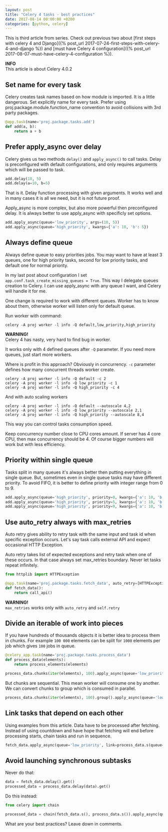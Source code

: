 ```yaml
---
layout: post
title: "Celery 4 tasks - best practices"
date: 2017-08-14 00:00:00 +0200
categories: [python, celery]
---
```


This is third article from series. Check out previous two about
[first steps with celery 4 and Django]({% post_url 2017-07-24-first-steps-with-celery-4-and-django %}) 
and [must have Celery 4 configuration]({% post_url 2017-08-07-must-have-celery-4-configuration %}).

<div class="alert alert-info">
    <i class="fa fa-info-circle"></i> <strong>INFO</strong><br> This article is about Celery 4.0.2
</div>

## Set name for every task

Celery creates task names based on how module is imported. It is a little dangerous.
Set explicitly name for every task. Prefer using proj.package.module.function_name convention
to avoid collisions with 3rd party packages.

```python
@app.task(name='proj.package.tasks.add')
def add(a, b):
    return a + b
```

## Prefer apply_async over delay

Celery gives us two methods `delay()` and `apply_async()` to call tasks. Delay is preconfigured
with default configurations, and only requires arguments which will be passed to task.

```python
add.delay(10, 5)
add.delay(a=10, b=5)
``` 

That is it. Delay function processing with given arguments. It works well and in many cases
it is all we need, but it is not future proof.

Apply_async is more complex, but also more powerful then preconfigured delay.
It is always better to use apply_async with specificly set options.

```python
add.apply_async(queue='low_priority', args=(10, 5))
add.apply_async(queue='high_priority', kwargs={'a': 10, 'b': 5})
```

## Always define queue

Always define queue to easy priorities jobs. You may want to have at least 3 queues,
one for high priority tasks, second for low priority tasks, and default one for normal priority.

In my last post about configuration I set `app.conf.task_create_missing_queues = True`. 
This way I delegate queues creation to Celery. I can use apply_async with any queue I want, 
and Celery will handle it for me.

One change is required to work with different queues. Worker has to know about them, otherwise
worker will listen only for default queue.

Run worker with command:

```shell
celery -A proj worker -l info -Q default,low_priority,high_priority
```

<div class="alert alert-warning" role="alert">
    <i class="fa fa-exclamation-triangle"></i> <strong>WARNING!</strong> <br>
    Celery 4 has nasty, very hard to find bug in worker.
    <p>
        It works only with 4 defined queues after <code class="highlighter-rouge">-Q</code> 
        parameter. If you need more queues,
        just start more workers.
    </p>
</div>

Where is profit in this approach? Obviously in concurrency. 
`-c` parameter defines how many concurrent threads worker create.

```shell
celery -A proj worker -l info -Q default -c 2
celery -A proj worker -l info -Q low_priority -c 1
celery -A proj worker -l info -Q high_priority -c 4
```

And with auto scaling workers

```shell
celery -A proj worker -l info -Q default --autoscale 4,2
celery -A proj worker -l info -Q low_priority --autoscale 2,1
celery -A proj worker -l info -Q high_priority --autoscale 8,4
```

This way you can control tasks consumption speed. 

Keep concurrency number close to CPU cores amount. If server has 4 core CPU, then max concurrency
should be 4. Of course bigger numbers will work but with less efficiency.

## Priority within single queue

Tasks split in many queues it's always better then putting everything in single queue.
But, sometimes even in single queue tasks may have different priority.
To avoid FIFO, it is better to define priority with integer range from 0 to 9.

```python
add.apply_async(queue='high_priority', priority=0, kwargs={'a': 10, 'b': 5})
add.apply_async(queue='high_priority', priority=5, kwargs={'a': 10, 'b': 5})
add.apply_async(queue='high_priority', priority=9, kwargs={'a': 10, 'b': 5})
```

## Use auto_retry always with max_retries

Auto retry gives ability to retry task with the same input and task id when specific exception
occurs. Let's say task calls external API and expect occasional HTTP Exception.

Auto retry takes list of expected exceptions and retry task when one of these occurs.
In that case always set max_retries boundary. Never let tasks repeat infinitely.

```python
from httplib import HTTPException

@app.task(name='proj.package.tasks.fetch_data', auto_retry=[HTTPException], max_retries=3)
def fetch_data():
    return call_api()
```

<div class="alert alert-warning">
    <i class="fa fa-exclamation-triangle"></i> <strong>WARNING!</strong><br>
    <code class="highlighter-rouge">max_retries</code> 
    works only with <code class="highlighter-rouge">auto_retry</code> 
    and <code class="highlighter-rouge">self.retry</code>
</div>

## Divide an iterable of work into pieces 

If you have hundreds of thousands objects it is better idea to process them in chunks.
For example `100 000` elements can be split for `1000` elements per job which 
gives `100` jobs in queue.

```python
@celery_app.task(name='proj.package.tasks.process_data')
def process_data(elements):
    return process_elements(elements)

process_data.chunks(iter(elements), 100).apply_async(queue='low_priority')
```

But chunks are sequential. This mean worker will consume one by another.
We can convert chunks to group which is consumed in parallel.

```python
process_data.chunks(iter(elements), 100).group().apply_async(queue='low_priority')
```

## Link tasks that depend on each other

Using examples from this article. Data have to be processed after fetching.
Instead of using countdown and have hope that fetching will end before processing starts,
chain tasks and run in sequence.

```python
fetch_data.apply_async(queue='low_priority', link=process_data.s(queue='low_priority'))
```

## Avoid launching synchronous subtasks

Never do that:

```python
data = fetch_data.delay().get()
processed_data = process_data.delay(data).get()
```

Do this instead:

```python
from celery import chain

processed_data = chain(fetch_data.s(), process_data.s()).apply_async(queue='low_priority').get()
```

<p class="lead">What are your best practices? Leave down in comments.</p>
